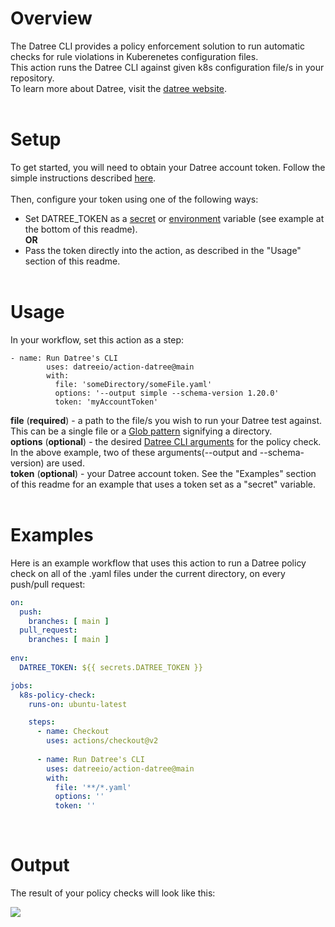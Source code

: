 # Overview
The Datree CLI provides a policy enforcement solution to run automatic checks for rule violations in Kuberenetes configuration files.  
This action runs the Datree CLI against given k8s configuration file/s in your repository.<br/>
To learn more about Datree, visit the [datree website](https://www.datree.io/).
<br/><br/>
# Setup
To get started, you will need to obtain your Datree account token. Follow the simple instructions described [here](https://hub.datree.io/account-token).
<br/><br/>
Then, configure your token using one of the following ways:
* Set DATREE_TOKEN as a [secret](https://docs.github.com/en/actions/reference/encrypted-secrets) or [environment](https://docs.github.com/en/actions/reference/environment-variables) variable (see example at the bottom of this readme).  
**OR**
* Pass the token directly into the action, as described in the "Usage" section of this readme.
<br/><br/>
# Usage
In your workflow, set this action as a step:
```
- name: Run Datree's CLI
        uses: datreeio/action-datree@main
        with:
          file: 'someDirectory/someFile.yaml'
          options: '--output simple --schema-version 1.20.0'
          token: 'myAccountToken'
```
**file** (**required**) - a path to the file/s you wish to run your Datree test against. This can be a single file or a [Glob pattern](https://www.digitalocean.com/community/tools/glob) signifying a directory.  
**options** (**optional**) - the desired [Datree CLI arguments](https://hub.datree.io/cli-arguments) for the policy check. In the above example, two of these arguments(--output and --schema-version) are used.  
**token** (**optional**) - your Datree account token. See the "Examples" section of this readme for an example that uses a token set as a "secret" variable.
<br/><br/>
# Examples
Here is an example workflow that uses this action to run a Datree policy check on all of the .yaml files under the current directory, on every push/pull request:
```yaml
on:
  push:
    branches: [ main ]
  pull_request:
    branches: [ main ]
    
env:
  DATREE_TOKEN: ${{ secrets.DATREE_TOKEN }} 

jobs:
  k8s-policy-check:
    runs-on: ubuntu-latest

    steps:
      - name: Checkout
        uses: actions/checkout@v2
        
      - name: Run Datree's CLI
        uses: datreeio/action-datree@main
        with:
          file: '**/*.yaml'
          options: ''
          token: ''
```
<br/>

# Output
The result of your policy checks will look like this:  

![](/Resources/output.gif)
